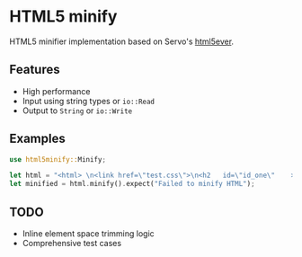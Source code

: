 # HTML5 minify

HTML5 minifier implementation based on Servo's [html5ever](https://github.com/servo/html5ever).

## Features

- High performance
- Input using string types or `io::Read`
- Output to `String` or `io::Write`

## Examples

```rust
use html5minify::Minify;

let html = "<html> \n<link href=\"test.css\">\n<h2   id=\"id_one\"    >Hello\n</h2>    \n<p>\nWorld</p>";
let minified = html.minify().expect("Failed to minify HTML");
```

## TODO

- Inline element space trimming logic
- Comprehensive test cases

